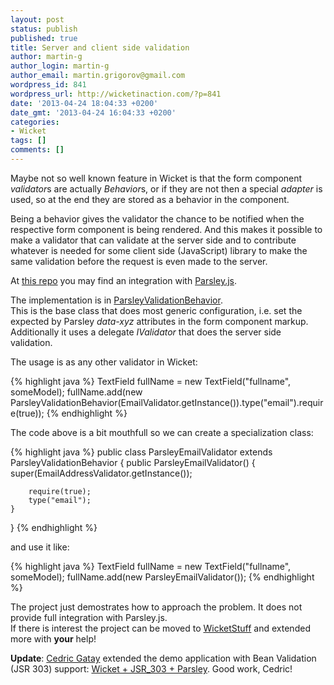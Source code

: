 ```yaml
---
layout: post
status: publish
published: true
title: Server and client side validation
author: martin-g
author_login: martin-g
author_email: martin.grigorov@gmail.com
wordpress_id: 841
wordpress_url: http://wicketinaction.com/?p=841
date: '2013-04-24 18:04:33 +0200'
date_gmt: '2013-04-24 16:04:33 +0200'
categories:
- Wicket
tags: []
comments: []
---
```

<p>Maybe not so well known feature in Wicket is that the form component <em title="org.apache.wicket.validation.IValidator">validator</em>s are actually <em title="org.apache.wicket.behavior.Behavior">Behavior</em>s, or if they are not then a special <em title="org.apache.wicket.validation.ValidatorAdapter">adapter</em> is used, so at the end they are stored as a behavior in the component.</p>
<p>Being a behavior gives the validator the chance to be notified when the respective form component is being rendered. And this makes it possible to make a validator that can validate at the server side and to contribute whatever is needed for some client side (JavaScript) library to make the same validation before the request is even made to the server.</p>
<p>At <a href="https://github.com/martin-g/blogs/tree/master/wicket-parsley-validation">this repo</a> you may find an integration with <a href="http://parsleyjs.org/">Parsley.js</a>.</p>
<p>The implementation is in <a href="https://github.com/martin-g/blogs/blob/master/wicket-parsley-validation/src/main/java/com/mycompany/parsley/ParsleyValidationBehavior.java">ParsleyValidationBehavior</a>.<br />
This is the base class that does most generic configuration, i.e. set the expected by Parsley <em>data-xyz</em> attributes in the form component markup. Additionally it uses a delegate <em title="org.apache.wicket.validation.IValidator">IValidator</em> that does the server side validation.</p>
<p>The usage is as any other validator in Wicket:</p>

{% highlight java %}
TextField<String> fullName = new TextField<String>("fullname", someModel);
fullName.add(new ParsleyValidationBehavior<String>(EmailValidator.getInstance()).type("email").require(true));
{% endhighlight %}

<p>The code above is a bit mouthfull so we can create a specialization class:</p>

{% highlight java %}
public class ParsleyEmailValidator extends ParsleyValidationBehavior<String>
{
	public ParsleyEmailValidator()
	{
		super(EmailAddressValidator.getInstance());

		require(true);
		type("email");
	}
}
{% endhighlight %}

<p>and use it like:</p>

{% highlight java %}
TextField<String> fullName = new TextField<String>("fullname", someModel);
fullName.add(new ParsleyEmailValidator());
{% endhighlight %}

<p>The project just demostrates how to approach the problem. It does not provide full integration with Parsley.js.<br />
If there is interest the project can be moved to <a href="https://github.com/wicketstuff/core">WicketStuff</a> and extended more with <strong>your</strong> help!</p>
<p><strong>Update</strong>: <a href="https://twitter.com/Cedric_Gatay">Cedric Gatay</a> extended the demo application with Bean Validation (JSR 303) support: <a href="https://github.com/code-troopers/wicket-jsr303-parsley">Wicket + JSR_303 + Parsley</a>. Good work, Cedric!</p>
